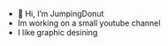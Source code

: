 - 👋 Hi, I’m JumpingDonut
- Im working on a small youtube channel
- I like graphic desining


<!---
JumpingDonut/JumpingDonut is a ✨ special ✨ repository because its `README.md` (this file) appears on your GitHub profile.
You can click the Preview link to take a look at your changes.
--->
